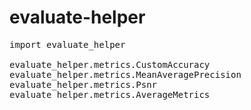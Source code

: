 
# evaluate-helper

<pre>
import evaluate_helper

evaluate_helper.metrics.CustomAccuracy
evaluate_helper.metrics.MeanAveragePrecision
evaluate_helper.metrics.Psnr
evaluate_helper.metrics.AverageMetrics
</pre>
